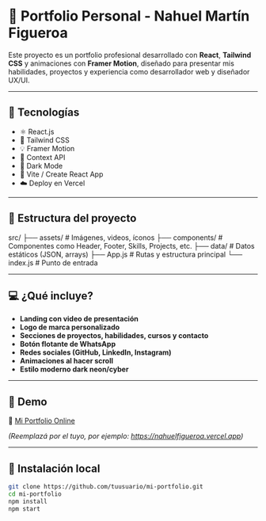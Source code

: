 # 🧠 Portfolio Personal - Nahuel Martín Figueroa

Este proyecto es un portfolio profesional desarrollado con **React**, **Tailwind CSS** y animaciones con **Framer Motion**, diseñado para presentar mis habilidades, proyectos y experiencia como desarrollador web y diseñador UX/UI.

---

## 🧩 Tecnologías

- ⚛️ React.js
- 🎨 Tailwind CSS
- 💡 Framer Motion
- 🧠 Context API
- 🌙 Dark Mode
- 🚀 Vite / Create React App
- ☁️ Deploy en Vercel

---

## 📂 Estructura del proyecto

src/
├── assets/ # Imágenes, videos, íconos
├── components/ # Componentes como Header, Footer, Skills, Projects, etc.
├── data/ # Datos estáticos (JSON, arrays)
├── App.js # Rutas y estructura principal
└── index.js # Punto de entrada


---

## 💻 ¿Qué incluye?

- **Landing con video de presentación**
- **Logo de marca personalizado**
- **Secciones de proyectos, habilidades, cursos y contacto**
- **Botón flotante de WhatsApp**
- **Redes sociales (GitHub, LinkedIn, Instagram)**
- **Animaciones al hacer scroll**
- **Estilo moderno dark neon/cyber**

---

## 📸 Demo

🔗 [Mi Portfolio Online](https://tudominio.vercel.app)

*(Reemplazá por el tuyo, por ejemplo: https://nahuelfigueroa.vercel.app)*

---

## 🚀 Instalación local

```bash
git clone https://github.com/tuusuario/mi-portfolio.git
cd mi-portfolio
npm install
npm start
